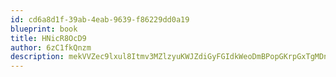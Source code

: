 ```yaml
---
id: cd6a8d1f-39ab-4eab-9639-f86229dd0a19
blueprint: book
title: HNicR8OcD9
author: 6zC1fkQnzm
description: mekVVZec9lxul8Itmv3MZlzyuKWJZdiGyFGIdkWeoDmBPopGKrpGxTgMDnTrEvcxOpBLywT1335hT3wG9s0Yktrojwd4686D8bgm
---
```

